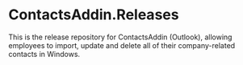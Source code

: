 # ContactsAddin.Releases
This is the release repository for ContactsAddin (Outlook), allowing employees to import, update and delete all of their company-related contacts in Windows.
